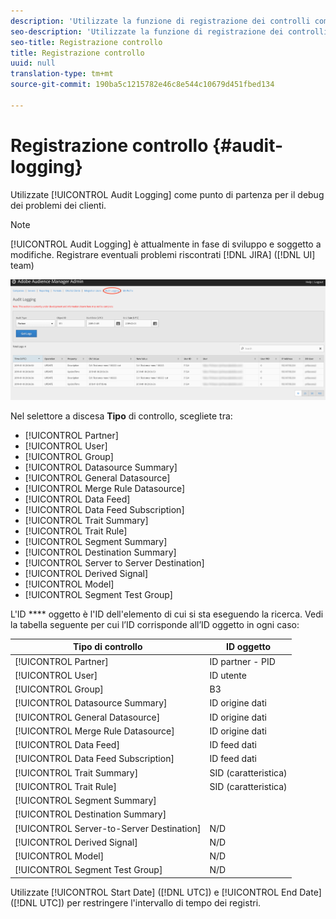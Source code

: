 ```yaml
---
description: 'Utilizzate la funzione di registrazione dei controlli come primo punto di partenza per il debug dei problemi dei clienti. '
seo-description: 'Utilizzate la funzione di registrazione dei controlli come primo punto di partenza per il debug dei problemi dei clienti. '
seo-title: Registrazione controllo
title: Registrazione controllo
uuid: null
translation-type: tm+mt
source-git-commit: 190ba5c1215782e46c8e544c10679d451fbed134

---
```



# Registrazione controllo {#audit-logging}

Utilizzate [!UICONTROL  Audit Logging] come punto di partenza per il debug dei problemi dei clienti.

> [!NOTE]
>
>[!UICONTROL Audit Logging] è attualmente in fase di sviluppo e soggetto a modifiche. Registrare eventuali problemi riscontrati [!DNL JIRA] ([!DNL UI] team)

![Visualizzazione Registrazione controllo](assets/audit-logging-img.png)

Nel selettore a discesa **Tipo** di controllo, scegliete tra:

* [!UICONTROL Partner]
* [!UICONTROL User]
* [!UICONTROL Group]
* [!UICONTROL Datasource Summary]
* [!UICONTROL General Datasource]
* [!UICONTROL Merge Rule Datasource]
* [!UICONTROL Data Feed]
* [!UICONTROL Data Feed Subscription]
* [!UICONTROL Trait Summary]
* [!UICONTROL Trait Rule]
* [!UICONTROL Segment Summary]
* [!UICONTROL Destination Summary]
* [!UICONTROL Server to Server Destination]
* [!UICONTROL Derived Signal]
* [!UICONTROL Model]
* [!UICONTROL Segment Test Group]

L'ID **** oggetto è l'ID dell'elemento di cui si sta eseguendo la ricerca. Vedi la tabella seguente per cui l’ID corrisponde all’ID oggetto in ogni caso:

| Tipo di controllo | ID oggetto |
---------|----------|
| [!UICONTROL Partner] | ID partner - PID |
| [!UICONTROL User] | ID utente |
| [!UICONTROL Group] | B3 |
| [!UICONTROL Datasource Summary] | ID origine dati |
| [!UICONTROL General Datasource] | ID origine dati |
| [!UICONTROL Merge Rule Datasource] | ID origine dati |
| [!UICONTROL Data Feed] | ID feed dati |
| [!UICONTROL Data Feed Subscription] | ID feed dati |
| [!UICONTROL Trait Summary] | SID (caratteristica) |
| [!UICONTROL Trait Rule] | SID (caratteristica) |
| [!UICONTROL Segment Summary] |  |
| [!UICONTROL Destination Summary] |  |
| [!UICONTROL Server-to-Server Destination] | N/D |
| [!UICONTROL Derived Signal] | N/D |
| [!UICONTROL Model] | N/D |
| [!UICONTROL Segment Test Group] | N/D |

Utilizzate [!UICONTROL Start Date] ([!DNL UTC]) e [!UICONTROL End Date] ([!DNL UTC]) per restringere l'intervallo di tempo dei registri.